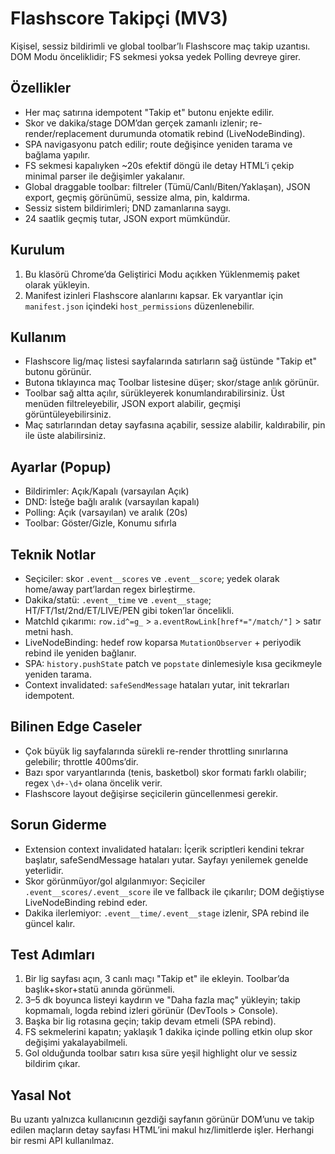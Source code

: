 # Flashscore Takipçi (MV3)

Kişisel, sessiz bildirimli ve global toolbar’lı Flashscore maç takip uzantısı. DOM Modu önceliklidir; FS sekmesi yoksa yedek Polling devreye girer.

## Özellikler
- Her maç satırına idempotent "Takip et" butonu enjekte edilir.
- Skor ve dakika/stage DOM’dan gerçek zamanlı izlenir; re-render/replacement durumunda otomatik rebind (LiveNodeBinding).
- SPA navigasyonu patch edilir; route değişince yeniden tarama ve bağlama yapılır.
- FS sekmesi kapalıyken ~20s efektif döngü ile detay HTML’i çekip minimal parser ile değişimler yakalanır.
- Global draggable toolbar: filtreler (Tümü/Canlı/Biten/Yaklaşan), JSON export, geçmiş görünümü, sessize alma, pin, kaldırma.
- Sessiz sistem bildirimleri; DND zamanlarına saygı.
- 24 saatlik geçmiş tutar, JSON export mümkündür.

## Kurulum
1. Bu klasörü Chrome’da Geliştirici Modu açıkken Yüklenmemiş paket olarak yükleyin.
2. Manifest izinleri Flashscore alanlarını kapsar. Ek varyantlar için `manifest.json` içindeki `host_permissions` düzenlenebilir.

## Kullanım
- Flashscore lig/maç listesi sayfalarında satırların sağ üstünde "Takip et" butonu görünür.
- Butona tıklayınca maç Toolbar listesine düşer; skor/stage anlık görünür.
- Toolbar sağ altta açılır, sürükleyerek konumlandırabilirsiniz. Üst menüden filtreleyebilir, JSON export alabilir, geçmişi görüntüleyebilirsiniz.
- Maç satırlarından detay sayfasına açabilir, sessize alabilir, kaldırabilir, pin ile üste alabilirsiniz.

## Ayarlar (Popup)
- Bildirimler: Açık/Kapalı (varsayılan Açık)
- DND: İsteğe bağlı aralık (varsayılan kapalı)
- Polling: Açık (varsayılan) ve aralık (20s)
- Toolbar: Göster/Gizle, Konumu sıfırla

## Teknik Notlar
- Seçiciler: skor `.event__scores` ve `.event__score`; yedek olarak home/away part’lardan regex birleştirme.
- Dakika/statü: `.event__time` ve `.event__stage`; HT/FT/1st/2nd/ET/LIVE/PEN gibi token’lar öncelikli.
- MatchId çıkarımı: `row.id^=g_` > `a.eventRowLink[href*="/match/"]` > satır metni hash.
- LiveNodeBinding: hedef row koparsa `MutationObserver` + periyodik rebind ile yeniden bağlanır.
- SPA: `history.pushState` patch ve `popstate` dinlemesiyle kısa gecikmeyle yeniden tarama.
- Context invalidated: `safeSendMessage` hataları yutar, init tekrarları idempotent.

## Bilinen Edge Caseler
- Çok büyük lig sayfalarında sürekli re-render throttling sınırlarına gelebilir; throttle 400ms’dir.
- Bazı spor varyantlarında (tenis, basketbol) skor formatı farklı olabilir; regex `\d+-\d+` olana öncelik verir.
- Flashscore layout değişirse seçicilerin güncellenmesi gerekir.

## Sorun Giderme
- Extension context invalidated hataları: İçerik scriptleri kendini tekrar başlatır, safeSendMessage hataları yutar. Sayfayı yenilemek genelde yeterlidir.
- Skor görünmüyor/gol algılanmıyor: Seçiciler `.event__scores/.event__score` ile ve fallback ile çıkarılır; DOM değiştiyse LiveNodeBinding rebind eder.
- Dakika ilerlemiyor: `.event__time/.event__stage` izlenir, SPA rebind ile güncel kalır.

## Test Adımları
1. Bir lig sayfası açın, 3 canlı maçı "Takip et" ile ekleyin. Toolbar’da başlık+skor+statü anında görünmeli.
2. 3–5 dk boyunca listeyi kaydırın ve "Daha fazla maç" yükleyin; takip kopmamalı, logda rebind izleri görünür (DevTools > Console).
3. Başka bir lig rotasına geçin; takip devam etmeli (SPA rebind).
4. FS sekmelerini kapatın; yaklaşık 1 dakika içinde polling etkin olup skor değişimi yakalayabilmeli.
5. Gol olduğunda toolbar satırı kısa süre yeşil highlight olur ve sessiz bildirim çıkar.

## Yasal Not
Bu uzantı yalnızca kullanıcının gezdiği sayfanın görünür DOM’unu ve takip edilen maçların detay sayfası HTML’ini makul hız/limitlerde işler. Herhangi bir resmi API kullanılmaz.
